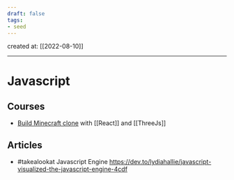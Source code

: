 ```yaml
---
draft: false
tags: 
- seed
---
```

created at: [[2022-08-10]]

---

# Javascript

## Courses

- [Build Minecraft clone](https://www.freecodecamp.org/news/code-a-minecraft-clone-using-react-and-three-js/) with [[React]] and [[ThreeJs]]

## Articles

- #takealookat Javascript Engine https://dev.to/lydiahallie/javascript-visualized-the-javascript-engine-4cdf
